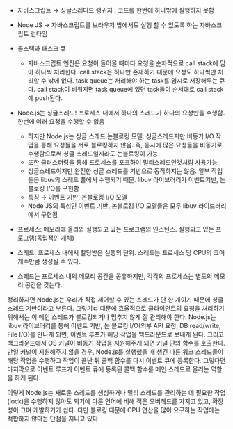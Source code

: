 - 자바스크립트 → 싱글스레디드 랭귀지 : 코드를 한번에 하나밖에 실행하지 못함
- Node JS → 자바스크립트를 브라우저 밖에서도 실행 할 수 있도록 하는 자바스크립트 런타임

- 콜스택과 태스크 큐
    - 자바스크립트 엔진은 요청이 들어올 때마다 요청을 순차적으로 call stack에 담아 하나씩 처리한다. call stack은 하나만 존재하기 때문에 요청도 하나씩만 처리할 수 밖에 없다. task queue는 처리해야 하는 task를 임시로 저장해두는 큐다. call stack이 비워지면 task queue에 있던 task들이 순서대로 call stack에 push된다.

- Node.js는 싱글스레드! 프로세스 내에서 하나의 스레드가 하나의 요청만을 수행함. 한번에 여러 요청을 수행할 수 없음 
  - 하지만 Node.js는 싱글 스레드 논블로킹 모델. 싱글스레드지만 비동기 I/O 작업을 통해 요청들을 서로 블로킹하지 않음. 즉, 동시에 많은 요청들을 비동기로 수행함으로써 싱글 스레드일지라도 논블로킹이 가능.
  - 또한 클러스터링을 통해 프로세스를 포크하여 멀티스레드인것처럼 사용가능
  - 싱글스레드이지만 완전한 싱글 스레드를 기반으로 동작하지는 않음. 일부 작업들은 libuv의 스레드 풀에서 수행되기 때문. libuv 라이브러리가 이벤트기반, 논블로킹 I/O를 구현함
  - 특징 → 이벤트 기반, 논블로킹 I/O 모델
  - Node JS의 특성인 이벤트 기반, 논블로킹 I/O 모델들은 모두 libuv 라이브러리에서 구현됨

- 프로세스: 메모리에 올라와 실행되고 있는 프로그램의 인스턴스. 실행되고 있는 프로그램(독립적인 개체)
- 스레드: 프로세스 내에서 할당받은 실행의 단위. 스레드는 프로세스 당 CPU의 코어 개수만큼 생성될 수 있다.
- 스레드는 프로세스 내의 메모리 공간을 공유하지만, 각각의 프로세스는 별도의 메모리 공간을 갖는다.

정리하자면 Node.js는 우리가 직접 제어할 수 있는 스레드가 단 한 개이기 때문에 싱글 스레드 기반이라고 부른다.
그렇기ㄷ 때문에 효율적으로 클라이언트의 요청을 처리하기 위해서는 이 메인 스레드가 블로킹되거나 멈추지 않게 잘 관리해야 한다.
Node.js는 libuv 라이브러리를 통해 이벤트 기반, 논 블로킹 I/O(외부 API 요청, DB read/write, File I/O)를 만나게 되면, 이벤트 루프가 해당 작업을 백드라운드로 보내게 된다.
그리고 백그라운드에서 OS 커널이 비동기 작업을 지원해주게 되면 커널 단의 함수를 호출한다.
만일 커널이 지원해주지 않을 경우, Node.js를 실행했을 때 생긴 다른 워크 스레드들이 해당 작업을 수행하고 작업이 끝난 뒤 콜백 함수를 다시 이벤트 큐에 등록한다.
그렇다면 마지막으로 이벤트 루프가 이벤트 큐에 등록된 콜백 함수를 메인 스레드로 올리는 역할을 하게 된다.

이렇게 Node.js는 새로운 스레드를 생성하거나 멀티 스레드를 관리하는 데 필요한 작업(lock)을 수행하지 않아도 되기에 다른 언어에 비해 적은 오버헤드를 가지고 있고, 확장성이 크며 개발하기가 쉽다.
다만 블로킹 때문에 CPU 연산을 많이 요구하는 작업에는 적합하지 않다는 단점을 지니고 있다.
